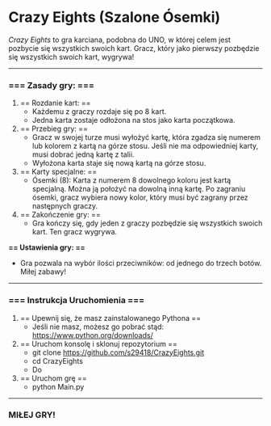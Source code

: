 <h1> Crazy Eights (Szalone Ósemki) </h1>

<em>Crazy Eights</em> to gra karciana, podobna do UNO, w której celem jest pozbycie się wszystkich swoich kart. Gracz, który jako pierwszy pozbędzie się wszystkich swoich kart, wygrywa!

<hr>

<b><h3>=== Zasady gry: ===</b></h3>
1. == Rozdanie kart: ==
   - Każdemu z graczy rozdaje się po 8 kart.
   - Jedna karta zostaje odłożona na stos jako karta początkowa.
2. == Przebieg gry: ==
   - Gracz w swojej turze musi wyłożyć kartę, która zgadza się numerem lub kolorem z kartą na górze stosu.
     Jeśli nie ma odpowiedniej karty, musi dobrać jedną kartę z talii.
   - Wyłożona karta staje się nową kartą na górze stosu.
3. == Karty specjalne: ==
   - Ósemki (8): Karta z numerem 8 dowolnego koloru jest kartą specjalną. Można ją położyć na dowolną inną
     kartę. Po zagraniu ósemki, gracz wybiera nowy kolor, który musi być zagrany przez następnych graczy.
4. == Zakończenie gry: ==
   - Gra kończy się, gdy jeden z graczy pozbędzie się wszystkich swoich kart. Ten gracz wygrywa.


<b>== Ustawienia gry: ==</b>
   - Gra pozwala na wybór ilości przeciwników: od jednego do trzech botów. Miłej zabawy!

<hr>


<b><h3> === Instrukcja Uruchomienia === </b></h3>
1. == Upewnij się, że masz zainstalowanego Pythona ==
   - Jeśli nie masz, możesz go pobrać stąd: https://www.python.org/downloads/
2. == Uruchom konsolę i sklonuj repozytorium ==
   - git clone https://github.com/s29418/CrazyEights.git
   - cd CrazyEights
   - Do 
3. == Uruchom grę ==
   - python Main.py

<hr>
  
<b><h3> MIŁEJ GRY! </b></h3>
